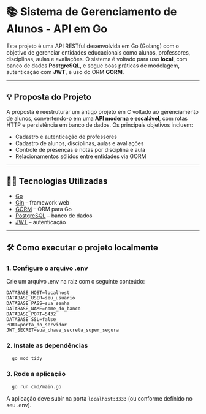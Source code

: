 # 📚 Sistema de Gerenciamento de Alunos - API em Go

Este projeto é uma API RESTful desenvolvida em Go (Golang) com o objetivo de gerenciar entidades educacionais como
alunos, professores, disciplinas, aulas e avaliações. O sistema é voltado para uso **local**, com banco de dados **PostgreSQL**, e segue boas práticas de modelagem, autenticação com **JWT**, e uso do ORM **GORM**.

---

## 💡 Proposta do Projeto

A proposta é reestruturar um antigo projeto em C voltado ao gerenciamento de alunos, convertendo-o em uma **API moderna
e escalável**, com rotas HTTP e persistência em banco de dados. Os principais objetivos incluem:

- Cadastro e autenticação de professores
- Cadastro de alunos, disciplinas, aulas e avaliações
- Controle de presenças e notas por disciplina e aula
- Relacionamentos sólidos entre entidades via GORM

---

## 👨‍💻 Tecnologias Utilizadas

- [Go](https://golang.org/)
- [Gin](https://github.com/gin-gonic/gin) – framework web
- [GORM](https://gorm.io/) – ORM para Go
- [PostgreSQL](https://www.postgresql.org/) – banco de dados
- [JWT](https://jwt.io/) – autenticação

---

## 🛠️ Como executar o projeto localmente

### 1. Configure o arquivo .env

Crie um arquivo .env na raiz com o seguinte conteúdo:

```text
DATABASE_HOST=localhost
DATABASE_USER=seu_usuario
DATABASE_PASS=sua_senha
DATABASE_NAME=nome_do_banco
DATABASE_PORT=5432
DATABASE_SSL=false
PORT=porta_do_servidor
JWT_SECRET=sua_chave_secreta_super_segura
```

### 2. Instale as dependências

```bash
  go mod tidy
```

### 3. Rode a aplicação

```bash
  go run cmd/main.go
```

A aplicação deve subir na porta `localhost:3333` (ou conforme definido no seu .env).